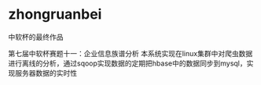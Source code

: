 # zhongruanbei
中软杯的最终作品

第七届中软杯赛题十一：企业信息族谱分析
本系统实现在linux集群中对爬虫数据进行离线的分析，通过sqoop实现数据的定期把hbase中的数据同步到mysql，实现服务器数据的实时性
